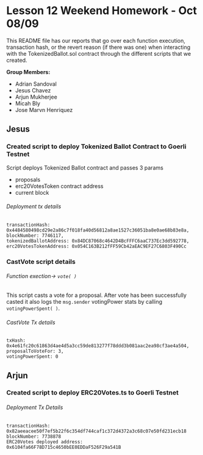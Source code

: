 # Lesson 12 Weekend Homework - Oct 08/09

This README file has our reports that go over each function execution, transaction hash, or the revert reason (if there was one) when 
interacting with the TokenizedBallot.sol contract through the different scripts that we created.

**Group Members:**

- Adrian Sandoval
- Jesus Chavez
- Arjun Mukherjee
- Micah Bly
- Jose Marvn Henriquez


## Jesus

### Created script to deploy Tokenized Ballot Contract to Goerli Testnet
Script deploys Tokenized Ballot contract and passes 3 params
- proposals
- erc20VotesToken contract address
- current block

###### Deployment tx details
```
transactionHash: 0x4484580498cd29e2a86c7f018fa40d56812a8ae1527c36051ba8e0ae68b83e8a,
blockNumber: 7746117,
tokenizedBallotAddress: 0x84DC87068c4642D4BcFFFC6aaC737Ec3dd592778,
erc20VotesTokenAddress: 0x054C163B212fFF59Cb42aEAC9EF27C6803F490Cc
```

### CastVote script details 
###### Function exection-> `vote( )`

This script casts a vote for a proposal. After vote has been successfully casted it also logs the `msg.sender` votingPower stats by calling `votingPowerSpent( )`. 

###### CastVote Tx details
```
txHash: 0x4e61fc20c61863d4ae4d5a3cc59de813277f78ddd3b081aac2ea98cf3ae4a504,
proposalToVoteFor: 3,
votingPowerSpent: 0
```

## Arjun

### Created script to deploy ERC20Votes.ts to Goerli Testnet

###### Deployment Tx Details

```
transactionHash: 0x82aeeacee50f7ef5b22f6c354df744caf1c372d4372a3c68c07e50fd231ecb18
blockNumber: 7738878
ERC20Votes deployed address: 0x6104fa66F78D715c4650bEE0EDDaF526F29a541B
```
